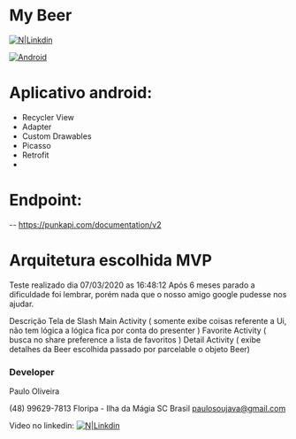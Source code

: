 # My Beer

[![N|Linkdin](https://news.comschool.com.br/wp-content/uploads/2017/12/icone-linkedin-300x127.jpg)](https://www.linkedin.com/in/paulo-oliveira-92127b1a0/)

[![Android](https://travis-ci.org/joemccann/dillinger.svg?branch=master)](https://github.com/paulosoujava/eyemobile/tree/master/app)


# Aplicativo android:
  - Recycler View
  - Adapter
  - Custom Drawables
  - Picasso
  - Retrofit
  -
# Endpoint:
-- https://punkapi.com/documentation/v2

# Arquitetura escolhida MVP
Teste realizado dia 07/03/2020 as 16:48:12
Após 6 meses parado a dificuldade foi lembrar, porém nada que o nosso amigo google pudesse nos ajudar.

Descrição
Tela de Slash
Main Activity ( somente exibe coisas referente a Ui, não tem lógica a lógica fica por conta do presenter )
Favorite Activity ( busca no share preference a lista de favoritos )
Detail Activity ( exibe detalhes da Beer escolhida passado por parcelable o objeto Beer)



### Developer

Paulo Oliveira

(48) 99629-7813
Floripa - Ilha da Mágia SC Brasil
paulosoujava@gmail.com

Video no linkedin:
[![N|Linkdin](https://news.comschool.com.br/wp-content/uploads/2017/12/icone-linkedin-300x127.jpg)](https://www.linkedin.com/embed/feed/update/urn:li:ugcPost:6642148754390564866)

